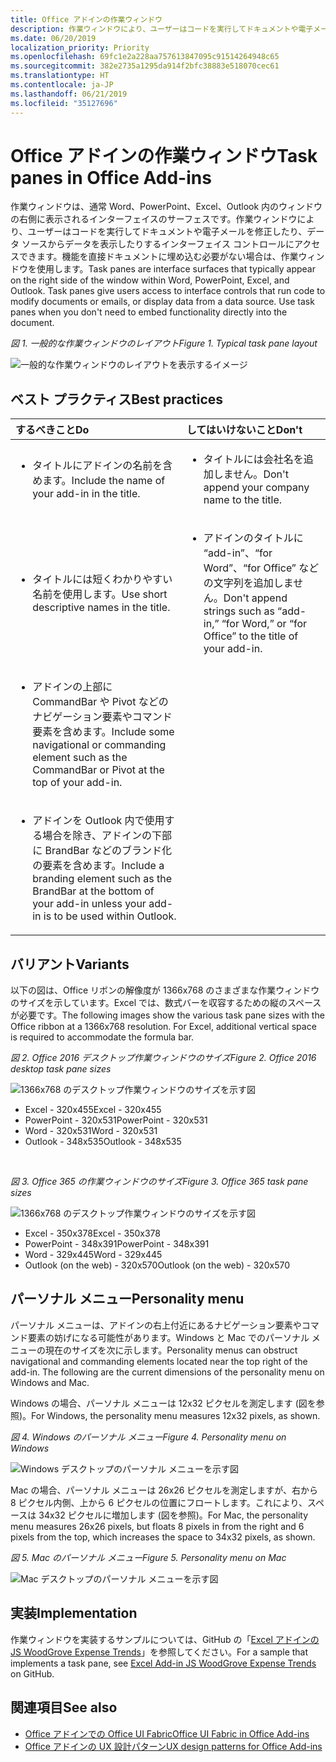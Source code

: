 ```yaml
---
title: Office アドインの作業ウィンドウ
description: 作業ウィンドウにより、ユーザーはコードを実行してドキュメントや電子メールを修正したり、データ ソースからデータを表示したりするインターフェイス コントロールにアクセスできます。
ms.date: 06/20/2019
localization_priority: Priority
ms.openlocfilehash: 69fc1e2a228aa757613847095c91514264948c65
ms.sourcegitcommit: 382e2735a1295da914f2bfc38883e518070cec61
ms.translationtype: HT
ms.contentlocale: ja-JP
ms.lasthandoff: 06/21/2019
ms.locfileid: "35127696"
---
```

# <a name="task-panes-in-office-add-ins"></a><span data-ttu-id="78167-103">Office アドインの作業ウィンドウ</span><span class="sxs-lookup"><span data-stu-id="78167-103">Task panes in Office Add-ins</span></span>
 
<span data-ttu-id="78167-p101">作業ウィンドウは、通常 Word、PowerPoint、Excel、Outlook 内のウィンドウの右側に表示されるインターフェイスのサーフェスです。作業ウィンドウにより、ユーザーはコードを実行してドキュメントや電子メールを修正したり、データ ソースからデータを表示したりするインターフェイス コントロールにアクセスできます。機能を直接ドキュメントに埋め込む必要がない場合は、作業ウィンドウを使用します。</span><span class="sxs-lookup"><span data-stu-id="78167-p101">Task panes are interface surfaces that typically appear on the right side of the window within Word, PowerPoint, Excel, and Outlook. Task panes give users access to interface controls that run code to modify documents or emails, or display data from a data source. Use task panes when you don't need to embed functionality directly into the document.</span></span>

<span data-ttu-id="78167-107">*図 1. 一般的な作業ウィンドウのレイアウト*</span><span class="sxs-lookup"><span data-stu-id="78167-107">*Figure 1. Typical task pane layout*</span></span>

![一般的な作業ウィンドウのレイアウトを表示するイメージ](../images/overview-with-app-task-pane.png)

## <a name="best-practices"></a><span data-ttu-id="78167-109">ベスト プラクティス</span><span class="sxs-lookup"><span data-stu-id="78167-109">Best practices</span></span>

|<span data-ttu-id="78167-110">**するべきこと**</span><span class="sxs-lookup"><span data-stu-id="78167-110">**Do**</span></span>|<span data-ttu-id="78167-111">**してはいけないこと**</span><span class="sxs-lookup"><span data-stu-id="78167-111">**Don't**</span></span>|
|:-----|:--------|
|<ul><li><span data-ttu-id="78167-112">タイトルにアドインの名前を含めます。</span><span class="sxs-lookup"><span data-stu-id="78167-112">Include the name of your add-in in the title.</span></span></li></ul>|<ul><li><span data-ttu-id="78167-113">タイトルには会社名を追加しません。</span><span class="sxs-lookup"><span data-stu-id="78167-113">Don't append your company name to the title.</span></span></li></ul>|
|<ul><li><span data-ttu-id="78167-114">タイトルには短くわかりやすい名前を使用します。</span><span class="sxs-lookup"><span data-stu-id="78167-114">Use short descriptive names in the title.</span></span></li></ul>|<ul><li><span data-ttu-id="78167-115">アドインのタイトルに “add-in”、“for Word”、“for Office” などの文字列を追加しません。</span><span class="sxs-lookup"><span data-stu-id="78167-115">Don't append strings such as “add-in,” “for Word,” or “for Office” to the title of your add-in.</span></span></li></ul>|
|<ul><li><span data-ttu-id="78167-116">アドインの上部に CommandBar や Pivot などのナビゲーション要素やコマンド要素を含めます。</span><span class="sxs-lookup"><span data-stu-id="78167-116">Include some navigational or commanding element such as the CommandBar or Pivot at the top of your add-in.</span></span></li></ul>||
|<ul><li><span data-ttu-id="78167-117">アドインを Outlook 内で使用する場合を除き、アドインの下部に BrandBar などのブランド化の要素を含めます。</span><span class="sxs-lookup"><span data-stu-id="78167-117">Include a branding element such as the BrandBar at the bottom of your add-in unless your add-in is to be used within Outlook.</span></span></li></ul>||


## <a name="variants"></a><span data-ttu-id="78167-118">バリアント</span><span class="sxs-lookup"><span data-stu-id="78167-118">Variants</span></span>

<span data-ttu-id="78167-p102">以下の図は、Office リボンの解像度が 1366x768 のさまざまな作業ウィンドウのサイズを示しています。Excel では、数式バーを収容するための縦のスペースが必要です。</span><span class="sxs-lookup"><span data-stu-id="78167-p102">The following images show the various task pane sizes with the Office ribbon at a 1366x768 resolution. For Excel, additional vertical space is required to accommodate the formula bar.</span></span>  

<span data-ttu-id="78167-121">*図 2. Office 2016 デスクトップ作業ウィンドウのサイズ*</span><span class="sxs-lookup"><span data-stu-id="78167-121">*Figure 2. Office 2016 desktop task pane sizes*</span></span>

![1366x768 のデスクトップ作業ウィンドウのサイズを示す図](../images/add-in-taskpane-sizes-desktop.png)

- <span data-ttu-id="78167-123">Excel - 320x455</span><span class="sxs-lookup"><span data-stu-id="78167-123">Excel - 320x455</span></span>
- <span data-ttu-id="78167-124">PowerPoint - 320x531</span><span class="sxs-lookup"><span data-stu-id="78167-124">PowerPoint - 320x531</span></span>
- <span data-ttu-id="78167-125">Word - 320x531</span><span class="sxs-lookup"><span data-stu-id="78167-125">Word - 320x531</span></span>
- <span data-ttu-id="78167-126">Outlook - 348x535</span><span class="sxs-lookup"><span data-stu-id="78167-126">Outlook - 348x535</span></span>

<br/>

<span data-ttu-id="78167-127">*図 3. Office 365 の作業ウィンドウのサイズ*</span><span class="sxs-lookup"><span data-stu-id="78167-127">*Figure 3. Office 365 task pane sizes*</span></span>

![1366x768 のデスクトップ作業ウィンドウのサイズを示す図](../images/add-in-taskpane-sizes-online.png)

- <span data-ttu-id="78167-129">Excel - 350x378</span><span class="sxs-lookup"><span data-stu-id="78167-129">Excel - 350x378</span></span>
- <span data-ttu-id="78167-130">PowerPoint - 348x391</span><span class="sxs-lookup"><span data-stu-id="78167-130">PowerPoint - 348x391</span></span>
- <span data-ttu-id="78167-131">Word - 329x445</span><span class="sxs-lookup"><span data-stu-id="78167-131">Word - 329x445</span></span>
- <span data-ttu-id="78167-132">Outlook (on the web) - 320x570</span><span class="sxs-lookup"><span data-stu-id="78167-132">Outlook (on the web) - 320x570</span></span>

## <a name="personality-menu"></a><span data-ttu-id="78167-133">パーソナル メニュー</span><span class="sxs-lookup"><span data-stu-id="78167-133">Personality menu</span></span>

<span data-ttu-id="78167-p103">パーソナル メニューは、アドインの右上付近にあるナビゲーション要素やコマンド要素の妨げになる可能性があります。Windows と Mac でのパーソナル メニューの現在のサイズを次に示します。</span><span class="sxs-lookup"><span data-stu-id="78167-p103">Personality menus can obstruct navigational and commanding elements located near the top right of the add-in. The following are the current dimensions of the personality menu on Windows and Mac.</span></span>

<span data-ttu-id="78167-136">Windows の場合、パーソナル メニューは 12x32 ピクセルを測定します (図を参照)。</span><span class="sxs-lookup"><span data-stu-id="78167-136">For Windows, the personality menu measures 12x32 pixels, as shown.</span></span>

<span data-ttu-id="78167-137">*図 4. Windows のパーソナル メニュー*</span><span class="sxs-lookup"><span data-stu-id="78167-137">*Figure 4. Personality menu on Windows*</span></span>

![Windows デスクトップのパーソナル メニューを示す図](../images/personality-menu-win.png)

<span data-ttu-id="78167-139">Mac の場合、パーソナル メニューは 26x26 ピクセルを測定しますが、右から 8 ピクセル内側、上から 6 ピクセルの位置にフロートします。これにより、スペースは 34x32 ピクセルに増加します (図を参照)。</span><span class="sxs-lookup"><span data-stu-id="78167-139">For Mac, the personality menu measures 26x26 pixels, but floats 8 pixels in from the right and 6 pixels from the top, which increases the space to 34x32 pixels, as shown.</span></span>

<span data-ttu-id="78167-140">*図 5. Mac のパーソナル メニュー*</span><span class="sxs-lookup"><span data-stu-id="78167-140">*Figure 5. Personality menu on Mac*</span></span>

![Mac デスクトップのパーソナル メニューを示す図](../images/personality-menu-mac.png)

## <a name="implementation"></a><span data-ttu-id="78167-142">実装</span><span class="sxs-lookup"><span data-stu-id="78167-142">Implementation</span></span>

<span data-ttu-id="78167-143">作業ウィンドウを実装するサンプルについては、GitHub の「[Excel アドインの JS WoodGrove Expense Trends](https://github.com/OfficeDev/Excel-Add-in-WoodGrove-Expense-Trends)」を参照してください。</span><span class="sxs-lookup"><span data-stu-id="78167-143">For a sample that implements a task pane, see [Excel Add-in JS WoodGrove Expense Trends](https://github.com/OfficeDev/Excel-Add-in-WoodGrove-Expense-Trends) on GitHub.</span></span> 


## <a name="see-also"></a><span data-ttu-id="78167-144">関連項目</span><span class="sxs-lookup"><span data-stu-id="78167-144">See also</span></span>

- [<span data-ttu-id="78167-145">Office アドインでの Office UI Fabric</span><span class="sxs-lookup"><span data-stu-id="78167-145">Office UI Fabric in Office Add-ins</span></span>](office-ui-fabric.md) 
- [<span data-ttu-id="78167-146">Office アドインの UX 設計パターン</span><span class="sxs-lookup"><span data-stu-id="78167-146">UX design patterns for Office Add-ins</span></span>](../design/ux-design-pattern-templates.md)

